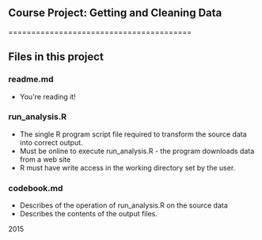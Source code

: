 ## Course Project: Getting and Cleaning Data
========================================
## Files in this project
### readme.md
 - You're reading it!
### run_analysis.R
 - The single R program script file required to transform the source data into correct output.
 - Must be online to execute run_analysis.R - the program downloads data from a web site
 - R must have write access in the working directory set by the user.
### codebook.md
 - Describes of the operation of run_analysis.R on the source data
 - Describes the contents of the output files.

2015